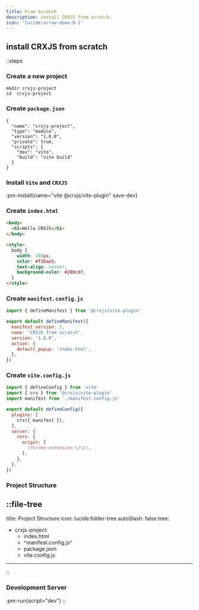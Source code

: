 ```yaml
---
title: From Scratch
description: install CRXJS from scratch.
icon: 'lucide:arrow-down-0-1'
---
```


## install CRXJS from scratch

::steps

### Create a new project

```shell
mkdir crxjs-project
cd  crxjs-project
```

### Create `package.json`
```json{3} [package.json]
{
  "name": "crxjs-project",
  "type": "module",
  "version": "1.0.0",
  "private": true,
  "scripts": {
    "dev": "vite",
    "build": "vite build"
  }
}
```

### Install `Vite` and `CRXJS`
:pm-install{name="vite @crxjs/vite-plugin" save-dev}

### Create `index.html`
```html [index.html]
<body>
  <h1>Hello CRXJS</h1>
</body>

<style>
  body {
    width: 160px;
    color: #f3bae5;
    text-align: center;
    background-color: #288cd7;
  }
</style>
```

### Create `manifest.config.js`

```js [manifest.config.js]
import { defineManifest } from '@crxjs/vite-plugin'

export default defineManifest({
  manifest_version: 3,
  name: 'CRXJS from scratch',
  version: '1.0.0',
  action: {
    default_popup: 'index.html',
  },
})
```

### Create `vite.config.js`

```js [vite.config.js]
import { defineConfig } from 'vite'
import { crx } from '@crxjs/vite-plugin'
import manifest from './manifest.config.js'

export default defineConfig({
  plugins: [
    crx({ manifest }),
  ],
  server: {
    cors: {
      origin: [
        /chrome-extension:\/\//,
      ],
    },
  },
})
```

### Project Structure

::file-tree
---
title: Project Structure
icon: lucide:folder-tree
autoSlash: false
tree:
  - crxjs-project:
    - index.html
    - ^manifest.config.js^
    - package.json
    - vite.config.js
---
::

### Development Server

:pm-run{script="dev"}
::

